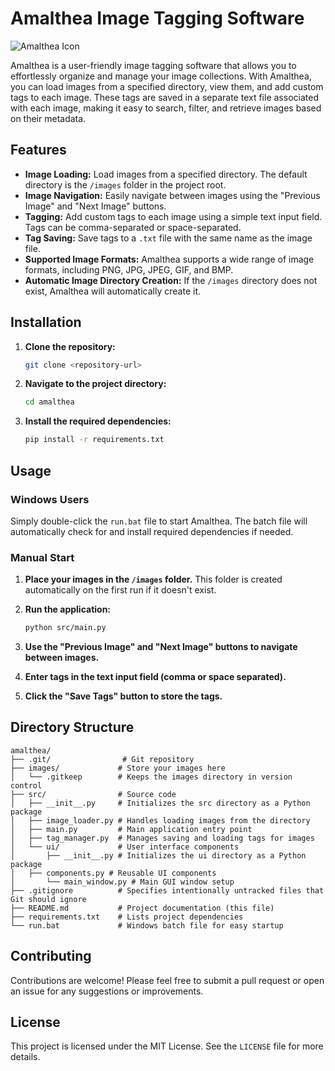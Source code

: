 # Amalthea Image Tagging Software

![Amalthea Icon](icon.ico)

Amalthea is a user-friendly image tagging software that allows you to effortlessly organize and manage your image collections. With Amalthea, you can load images from a specified directory, view them, and add custom tags to each image. These tags are saved in a separate text file associated with each image, making it easy to search, filter, and retrieve images based on their metadata.

## Features

*   **Image Loading:** Load images from a specified directory. The default directory is the `/images` folder in the project root.
*   **Image Navigation:** Easily navigate between images using the "Previous Image" and "Next Image" buttons.
*   **Tagging:** Add custom tags to each image using a simple text input field. Tags can be comma-separated or space-separated.
*   **Tag Saving:** Save tags to a `.txt` file with the same name as the image file.
*   **Supported Image Formats:** Amalthea supports a wide range of image formats, including PNG, JPG, JPEG, GIF, and BMP.
*   **Automatic Image Directory Creation:** If the `/images` directory does not exist, Amalthea will automatically create it.

## Installation

1.  **Clone the repository:**

    ```bash
    git clone <repository-url>
    ```
2.  **Navigate to the project directory:**

    ```bash
    cd amalthea
    ```
3.  **Install the required dependencies:**

    ```bash
    pip install -r requirements.txt
    ```

## Usage

### Windows Users

Simply double-click the `run.bat` file to start Amalthea. The batch file will automatically check for and install required dependencies if needed.

### Manual Start

1.  **Place your images in the `/images` folder.** This folder is created automatically on the first run if it doesn't exist.
2.  **Run the application:**

    ```bash
    python src/main.py
    ```
3.  **Use the "Previous Image" and "Next Image" buttons to navigate between images.**
4.  **Enter tags in the text input field (comma or space separated).**
5.  **Click the "Save Tags" button to store the tags.**

## Directory Structure

```
amalthea/
├── .git/                # Git repository
├── images/             # Store your images here
│   └── .gitkeep        # Keeps the images directory in version control
├── src/                # Source code
│   ├── __init__.py     # Initializes the src directory as a Python package
│   ├── image_loader.py # Handles loading images from the directory
│   ├── main.py         # Main application entry point
│   ├── tag_manager.py  # Manages saving and loading tags for images
│   └── ui/             # User interface components
│       ├── __init__.py # Initializes the ui directory as a Python package
│   ├── components.py # Reusable UI components
│       └── main_window.py # Main GUI window setup
├── .gitignore          # Specifies intentionally untracked files that Git should ignore
├── README.md           # Project documentation (this file)
├── requirements.txt    # Lists project dependencies
└── run.bat             # Windows batch file for easy startup
```

## Contributing

Contributions are welcome! Please feel free to submit a pull request or open an issue for any suggestions or improvements.

## License

This project is licensed under the MIT License. See the `LICENSE` file for more details.